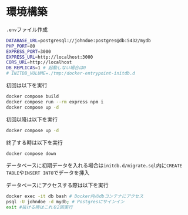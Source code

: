 # 環境構築

`.env`ファイル作成

```sh
DATABASE_URL=postgresql://johndoe:postgres@db:5432/mydb
PHP_PORT=80
EXPRESS_PORT=3000
EXPRESS_URL=http://localhost:3000
CORS_URL=http://localhost
DB_REPLICAS=1 # 起動しない場合は0
# INITDB_VOLUME=./tmp:/docker-entrypoint-initdb.d
```

初回は以下を実行

```sh
docker compose build
docker compose run --rm express npm i
docker compose up -d
```

初回以降は以下を実行

```sh
docker compose up -d
```

終了する時は以下を実行

```sh
docker compose down
```

データベースに初期データを入れる場合は`initdb.d/migrate.sql`内に`CREATE TABLE`や`INSERT INTO`でデータを挿入

データベースにアクセスする際は以下を実行

```bash
docker exec -it db bash # Docker内のdbコンテナにアクセス
psql -U johndoe -d mydb; # Postgresにサインイン
exit #抜ける時はこれを2回実行
```